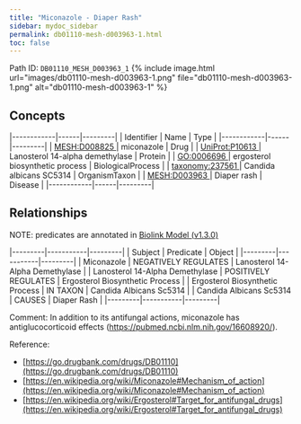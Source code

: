```yaml
---
title: "Miconazole - Diaper Rash"
sidebar: mydoc_sidebar
permalink: db01110-mesh-d003963-1.html
toc: false 
---
```



Path ID: `DB01110_MESH_D003963_1`
{% include image.html url="images/db01110-mesh-d003963-1.png" file="db01110-mesh-d003963-1.png" alt="db01110-mesh-d003963-1" %}

## Concepts

|------------|------|---------|
| Identifier | Name | Type    |
|------------|------|---------|
| <a href="https://identifiers.org/MESH:D008825">MESH:D008825 </a> | miconazole | Drug |
| <a href="https://identifiers.org/UniProt:P10613">UniProt:P10613 </a> | Lanosterol 14-alpha demethylase | Protein |
| <a href="https://identifiers.org/GO:0006696">GO:0006696 </a> | ergosterol biosynthetic process | BiologicalProcess |
| <a href="https://identifiers.org/taxonomy:237561">taxonomy:237561 </a> | Candida albicans SC5314 | OrganismTaxon |
| <a href="https://identifiers.org/MESH:D003963">MESH:D003963 </a> | Diaper rash | Disease |
|------------|------|---------|

## Relationships


NOTE: predicates are annotated in <a href="https://github.com/biolink/biolink-model/releases/tag/v1.3.0">Biolink Model (v1.3.0)</a>

|---------|-----------|---------|
| Subject | Predicate | Object  |
|---------|-----------|---------|
| Miconazole | NEGATIVELY REGULATES | Lanosterol 14-Alpha Demethylase |
| Lanosterol 14-Alpha Demethylase | POSITIVELY REGULATES | Ergosterol Biosynthetic Process |
| Ergosterol Biosynthetic Process | IN TAXON | Candida Albicans Sc5314 |
| Candida Albicans Sc5314 | CAUSES | Diaper Rash |
|---------|-----------|---------|

Comment: In addition to its antifungal actions, miconazole has antiglucocorticoid effects (https://pubmed.ncbi.nlm.nih.gov/16608920/).

Reference: 
  - [https://go.drugbank.com/drugs/DB01110](https://go.drugbank.com/drugs/DB01110)
  - [https://en.wikipedia.org/wiki/Miconazole#Mechanism_of_action](https://en.wikipedia.org/wiki/Miconazole#Mechanism_of_action)
  - [https://en.wikipedia.org/wiki/Ergosterol#Target_for_antifungal_drugs](https://en.wikipedia.org/wiki/Ergosterol#Target_for_antifungal_drugs)
